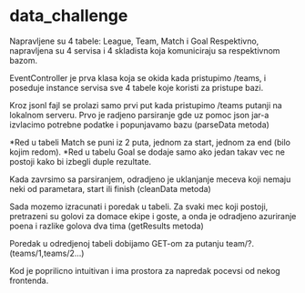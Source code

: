 # data_challenge
Napravljene su 4 tabele: League, Team, Match i Goal
Respektivno, napravljena su 4 servisa i 4 skladista koja komuniciraju sa respektivnom bazom.

EventController je prva klasa koja se okida kada pristupimo /teams, i poseduje instance servisa sve 4 tabele koje koristi za pristupe bazi.

Kroz jsonl fajl se prolazi samo prvi put kada pristupimo /teams putanji na lokalnom serveru.
Prvo je radjeno parsiranje gde uz pomoc json jar-a izvlacimo potrebne podatke i popunjavamo bazu (parseData metoda)

*Red u tabeli Match se puni iz 2 puta, jednom za start, jednom za end (bilo kojim redom).
*Red u tabelu Goal se dodaje samo ako jedan takav vec ne postoji kako bi izbegli duple rezultate.

Kada zavrsimo sa parsiranjem, odradjeno je uklanjanje meceva koji nemaju neki od parametara, start ili finish (cleanData metoda)

Sada mozemo izracunati i poredak u tabeli.
Za svaki mec koji postoji, pretrazeni su golovi za domace ekipe i goste, a onda je odradjeno azuriranje poena i razlike golova dva tima (getResults metoda)

Poredak u odredjenoj tabeli dobijamo GET-om za putanju team/?.(teams/1,teams/2...)

Kod je poprilicno intuitivan i ima prostora za napredak pocevsi od nekog frontenda.
